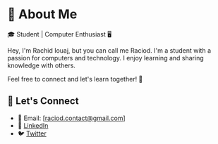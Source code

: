 # 👋 About Me

🎓 Student | Computer Enthusiast 🖥️

Hey, I'm Rachid Iouaj, but you can call me Raciod. I'm a student with a passion for computers and technology. I enjoy learning and sharing knowledge with others.

Feel free to connect and let's learn together! 🚀

## 🤝 Let's Connect

- 📧 Email: [raciod.contact@gmail.com]
- 💼 [LinkedIn](https://www.linkedin.com/in/raciod/)
- 🐦 [Twitter](https://twitter.com/Rac_iod)


